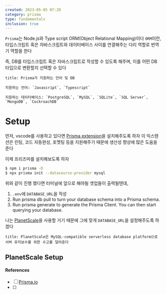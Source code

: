 ```yaml
---
created: 2023-05-05 07:20
category: prisma
type: fundamentals
inclusion: true
---
```


`Prisma`는 Node.js와 Type script ORM(Object Relational Mapping)이다
`ORM`이란, 타입스크립트 혹은 자바스크립트와 데이터베이스 사이를 연결해주는 다리 역할로 번역기 역할을 한다

즉, DB를 타입스크립트 혹은 자바스크립트로 작성할 수 있도록 해주며, 이를 어떤 DB 타입으로 변환할지 선택할 수 있다

```ad-info
title: Prisma가 지원하는 언어 및 DB

지원하는 언어: `Javascript`, `Typescript`

지원하는 데이터베이스: `PostgreSQL`, `MySQL`, `SQLite`, `SQL Server`, `MongoDB`, `CockroachDB`
```

# Setup
먼저, vscode를 사용하고 있다면 [Prisma extension](https://marketplace.visualstudio.com/items?itemName=Prisma.prisma)을 설치해주도록 하자
이 익스텐션은 린팅, 코드 자동완성, 포멧팅 등을 지원해주기 때문에 생산성 향상에 많은 도움을 준다

이제 프리즈마를 설치해보도록 하자

```bash
$ npm i prisma -D
$ npx prisma init --datasource-provider mysql
```

위와 같이 진행 했다면 터미널에 앞으로 해야될 셋업들이 출력될텐데,

1. `.env`에 `DATABASE_URL`을 작성
2. Run prisma db pull to turn your database schema into a Prisma schema.
3. Run prisma generate to generate the Prisma Client. You can then start querying your database.

나는 [PlanetScale](https://planetscale.com/)을 사용할 거기 때문에 그에 맞게 `DATABASE_URL`을 설정해주도록 하겠다

```ad-quote
title: PlanetScale은 MySQL-compatible serverless database platform으로 서버 유지보수를 위한 수고를 덜어준다
```

## PlanetScale Setup



#### References
- [ ] [Prisma.io](https://www.prisma.io/)
- [ ] 